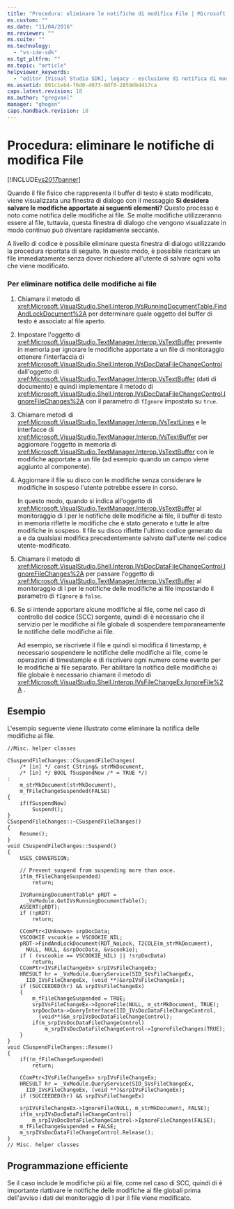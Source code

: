 ```yaml
---
title: "Procedura: eliminare le notifiche di modifica File | Microsoft Docs"
ms.custom: ""
ms.date: "11/04/2016"
ms.reviewer: ""
ms.suite: ""
ms.technology: 
  - "vs-ide-sdk"
ms.tgt_pltfrm: ""
ms.topic: "article"
helpviewer_keywords: 
  - "editor [Visual Studio SDK], legacy - esclusione di notifica di modifica file"
ms.assetid: 891c1eb4-f6d0-4073-8df0-2859dbd417ca
caps.latest.revision: 18
ms.author: "gregvanl"
manager: "ghogen"
caps.handback.revision: 18
---
```

# Procedura: eliminare le notifiche di modifica File
[!INCLUDE[vs2017banner](../code-quality/includes/vs2017banner.md)]

Quando il file fisico che rappresenta il buffer di testo è stato modificato, viene visualizzata una finestra di dialogo con il messaggio **Si desidera salvare le modifiche apportate ai seguenti elementi?** Questo processo è noto come notifica delle modifiche ai file.  Se molte modifiche utilizzeranno essere al file, tuttavia, questa finestra di dialogo che vengono visualizzate in modo continuo può diventare rapidamente seccante.  
  
 A livello di codice è possibile eliminare questa finestra di dialogo utilizzando la procedura riportata di seguito.  In questo modo, è possibile ricaricare un file immediatamente senza dover richiedere all'utente di salvare ogni volta che viene modificato.  
  
### Per eliminare notifica delle modifiche ai file  
  
1.  Chiamare il metodo di <xref:Microsoft.VisualStudio.Shell.Interop.IVsRunningDocumentTable.FindAndLockDocument%2A> per determinare quale oggetto del buffer di testo è associato al file aperto.  
  
2.  Impostare l'oggetto di <xref:Microsoft.VisualStudio.TextManager.Interop.VsTextBuffer> presente in memoria per ignorare le modifiche apportate a un file di monitoraggio ottenere l'interfaccia di <xref:Microsoft.VisualStudio.Shell.Interop.IVsDocDataFileChangeControl> dall'oggetto di <xref:Microsoft.VisualStudio.TextManager.Interop.VsTextBuffer> \(dati di documento\) e quindi implementare il metodo di <xref:Microsoft.VisualStudio.Shell.Interop.IVsDocDataFileChangeControl.IgnoreFileChanges%2A> con il parametro di `fIgnore` impostato su `true`.  
  
3.  Chiamare metodi di <xref:Microsoft.VisualStudio.TextManager.Interop.IVsTextLines> e le interfacce di <xref:Microsoft.VisualStudio.TextManager.Interop.IVsTextBuffer> per aggiornare l'oggetto in memoria di <xref:Microsoft.VisualStudio.TextManager.Interop.VsTextBuffer> con le modifiche apportate a un file \(ad esempio quando un campo viene aggiunto al componente\).  
  
4.  Aggiornare il file su disco con le modifiche senza considerare le modifiche in sospeso l'utente potrebbe essere in corso.  
  
     In questo modo, quando si indica all'oggetto di <xref:Microsoft.VisualStudio.TextManager.Interop.VsTextBuffer> al monitoraggio di l per le notifiche delle modifiche ai file, il buffer di testo in memoria riflette le modifiche che è stato generato e tutte le altre modifiche in sospeso.  Il file su disco riflette l'ultimo codice generato da a e da qualsiasi modifica precedentemente salvato dall'utente nel codice utente\-modificato.  
  
5.  Chiamare il metodo di <xref:Microsoft.VisualStudio.Shell.Interop.IVsDocDataFileChangeControl.IgnoreFileChanges%2A> per passare l'oggetto di <xref:Microsoft.VisualStudio.TextManager.Interop.VsTextBuffer> al monitoraggio di l per le notifiche delle modifiche ai file impostando il parametro di `fIgnore` a `false`.  
  
6.  Se si intende apportare alcune modifiche al file, come nel caso di controllo del codice \(SCC\) sorgente, quindi di è necessario che il servizio per le modifiche ai file globale di sospendere temporaneamente le notifiche delle modifiche ai file.  
  
     Ad esempio, se riscrivete il file e quindi si modifica il timestamp, è necessario sospendere le notifiche delle modifiche ai file, come le operazioni di timestample e di riscrivere ogni numero come evento per le modifiche ai file separato.  Per abilitare la notifica delle modifiche ai file globale è necessario chiamare il metodo di <xref:Microsoft.VisualStudio.Shell.Interop.IVsFileChangeEx.IgnoreFile%2A> .  
  
## Esempio  
 L'esempio seguente viene illustrato come eliminare la notifica delle modifiche ai file.  
  
```cpp#  
//Misc. helper classes  
  
CSuspendFileChanges::CSuspendFileChanges(  
    /* [in] */ const CString& strMkDocument,   
    /* [in] */ BOOL fSuspendNow /* = TRUE */)   
:  
    m_strMkDocument(strMkDocument),  
    m_fFileChangeSuspended(FALSE)  
{  
    if(fSuspendNow)  
        Suspend();  
}  
CSuspendFileChanges::~CSuspendFileChanges()  
{  
    Resume();  
}  
void CSuspendFileChanges::Suspend()  
{  
    USES_CONVERSION;  
  
    // Prevent suspend from suspending more than once.  
    if(m_fFileChangeSuspended)  
        return;  
  
    IVsRunningDocumentTable* pRDT =   
      _VxModule.GetIVsRunningDocumentTable();  
    ASSERT(pRDT);  
    if (!pRDT)  
        return;  
  
    CComPtr<IUnknown> srpDocData;  
    VSCOOKIE vscookie = VSCOOKIE_NIL;  
    pRDT->FindAndLockDocument(RDT_NoLock, T2COLE(m_strMkDocument),    
      NULL, NULL, &srpDocData, &vscookie);  
    if ( (vscookie == VSCOOKIE_NIL) || !srpDocData)  
        return;  
    CComPtr<IVsFileChangeEx> srpIVsFileChangeEx;  
    HRESULT hr = _VxModule.QueryService(SID_SVsFileChangeEx,   
      IID_IVsFileChangeEx, (void **)&srpIVsFileChangeEx);  
    if (SUCCEEDED(hr) && srpIVsFileChangeEx)  
    {  
        m_fFileChangeSuspended = TRUE;  
        srpIVsFileChangeEx->IgnoreFile(NULL, m_strMkDocument, TRUE);   
        srpDocData->QueryInterface(IID_IVsDocDataFileChangeControl,   
          (void**)&m_srpIVsDocDataFileChangeControl);  
        if(m_srpIVsDocDataFileChangeControl)  
            m_srpIVsDocDataFileChangeControl->IgnoreFileChanges(TRUE);  
    }  
}  
void CSuspendFileChanges::Resume()  
{  
    if(!m_fFileChangeSuspended)  
        return;  
  
    CComPtr<IVsFileChangeEx> srpIVsFileChangeEx;  
    HRESULT hr = _VxModule.QueryService(SID_SVsFileChangeEx,   
      IID_IVsFileChangeEx, (void **)&srpIVsFileChangeEx);  
    if (SUCCEEDED(hr) && srpIVsFileChangeEx)  
  
    srpIVsFileChangeEx->IgnoreFile(NULL, m_strMkDocument, FALSE);   
    if(m_srpIVsDocDataFileChangeControl)  
        m_srpIVsDocDataFileChangeControl->IgnoreFileChanges(FALSE);  
    m_fFileChangeSuspended = FALSE;  
    m_srpIVsDocDataFileChangeControl.Release();  
}  
// Misc. helper classes  
```  
  
## Programmazione efficiente  
 Se il caso include le modifiche più al file, come nel caso di SCC, quindi di è importante riattivare le notifiche delle modifiche ai file globali prima dell'avviso i dati del monitoraggio di l per il file viene modificato.